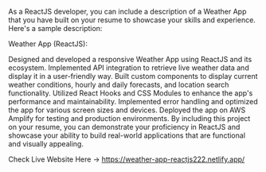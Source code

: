 As a ReactJS developer, you can include a description of a Weather App that you have built on your resume to showcase your skills and experience. Here's a sample description:

Weather App (ReactJS):

Designed and developed a responsive Weather App using ReactJS and its ecosystem.
Implemented API integration to retrieve live weather data and display it in a user-friendly way.
Built custom components to display current weather conditions, hourly and daily forecasts, and location search functionality.
Utilized React Hooks and CSS Modules to enhance the app's performance and maintainability.
Implemented error handling and optimized the app for various screen sizes and devices.
Deployed the app on AWS Amplify for testing and production environments.
By including this project on your resume, you can demonstrate your proficiency in ReactJS and showcase your ability to build real-world applications that are functional and visually appealing.

Check Live Website Here -> https://weather-app-reactjs222.netlify.app/
